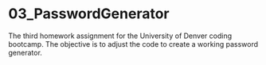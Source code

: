 # 03_PasswordGenerator
The third homework assignment for the University of Denver coding bootcamp. The objective is to adjust the code to create a working password generator.

